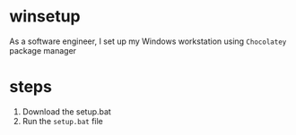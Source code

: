 # winsetup
As a software engineer, I set up my Windows workstation using `Chocolatey` package manager

# steps

1. Download the setup.bat
2. Run the `setup.bat` file
